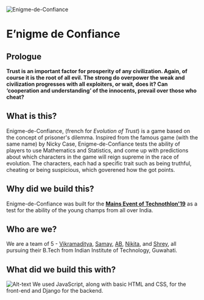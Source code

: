 ![Enigme-de-Confiance](https://socialify.git.ci/vajjalavikram/Enigme-de-Confiance/image?font=Source%20Code%20Pro&forks=1&language=1&pattern=Circuit%20Board&stargazers=1&theme=Light)
# E’nigme de Confiance

## Prologue
**Trust is an important factor for prosperity of any civilization. Again, of course it is the root of all evil. The strong do overpower the weak and civilization progresses with all exploiters, or wait, does it? Can ‘cooperation and understanding’ of the innocents, prevail over those who cheat?**

## What is this?
Enigme-de-Confiance, (french for *Evolution of Trust*) is a game based on the concept of prisoner's dilemma. Inspired from the famous game (with the same name) by Nicky Case, Enigme-de-Confiance tests the ability of players to use Mathematics and Statistics, and come up with predictions about which characters in the game will reign supreme in the race of evolution. The characters, each had a specific trait such as being truthful, cheating or being suspicious, which goverened how the got points.

## Why did we build this?
Enigme-de-Confiance was built for the [**Mains Event of Technothlon'19**](https://technothlon.techniche.org.in/mains) as a test for the ability of the young champs from all over India. 

## Who are we?
We are a team of 5 - [Vikramaditya](https://github.com/vajjalavikram), [Samay](https://github.com/SAMAYV), [AB](https://github.com/Imperial-lord), [Nikita](https://github.com/nikitakhatriya), and [Shrey](https://github.com/shreyjani), all pursuing their B.Tech from Indian Institute of Technology, Guwahati.

## What did we build this with?
![Alt-text](https://i.ibb.co/N7wb0Gc/Untitled-design-1.png)
We used JavaScript, along with basic HTML and CSS, for the front-end and Django for the backend.
